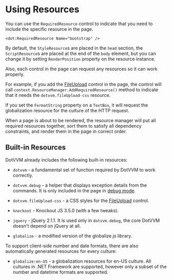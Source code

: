 # Using Resources

You can use the `RequiredResource` control to indicate that you need to include the specific resource in the page.

```DOTHTML
<dot:RequiredResource Name="bootstrap" />
```

By default, the `StyleResource`s are placed in the `head` section, the `ScriptResource`s are placed at the end of the `body` element, but you can change it by setting `RenderPosition` property on the resource instance.

Also, each control in the page can request any resources so it can work properly. 

For example, if you add the [FileUpload](/docs/controls/builtin/FileUpload/{branch}) control in the page, the control will call `context.ResourceManager.AddRequiredResource()` method to indicate that it needs the `dotvvm.fileUpload-css` resource.

If you set the `FormatString` property on a `TextBox`, it will request the globalization resource for the culture of the HTTP request.

When a page is about to be rendered, the resource manager will put all required resources together, sort them to satisfy all dependency constraints, and render them in the page in correct order.

## Built-in Resources

DotVVM already includes the following built-in resources:

* `dotvvm` - a fundamental set of function required by DotVVM to work correctly.

* `dotvvm.debug` - a helper that displays exception details from the commands. It is only included in the page in [debug mode](/docs/tutorials/basics-configuration/{branch}).

* `dotvvm.fileUpload-css` - a CSS styles for the [FileUpload](/docs/controls/builtin/FileUpload/{branch}) control.

* `knockout` - Knockout JS 3.5.0 (with a few tweaks).

* `jquery` - jQuery 2.1.1. It is used only in `dotvvm.debug`, the core DotVVM doesn't depend on jQuery at all.

* `globalize` - a modified version of the globalize.js library.

To support client-side number and date formats, there are also automatically generated resources for every culture:

* `globalize:en-US` - a globalization resources for en-US culture. All cultures in .NET Framework are supported, 
however only a subset of the number and datetime formats are supported.
